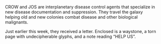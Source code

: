 CROW and JOS are interplanetary disease control agents that specialize in new disease documentation and suppression. They travel the galaxy helping old and new colonies combat disease and other biological malignants.

Just earlier this week, they received a letter. Enclosed is a waystone, a torn page with undecipherable glyphs, and a note reading “HELP US”.